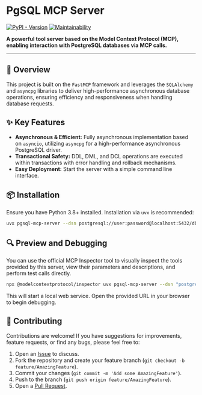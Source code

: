 # PgSQL MCP Server

[![PyPI - Version](https://img.shields.io/pypi/v/pgsql-mcp-server)](https://pypi.org/project/pgsql-mcp-server/)
[![Maintainability](https://qlty.sh/badges/c2b49b14-0c09-4a33-b545-52e81a2ccab5/maintainability.svg)](https://qlty.sh/gh/twn39/projects/pgsql-mcp-server)

**A powerful tool server based on the Model Context Protocol (MCP), enabling interaction with PostgreSQL databases via MCP calls.**

---

## 🚀 Overview

This project is built on the `FastMCP` framework and leverages the `SQLAlchemy` and `asyncpg` libraries to deliver high-performance asynchronous database operations, ensuring efficiency and responsiveness when handling database requests.

## ✨ Key Features

- **Asynchronous & Efficient:** Fully asynchronous implementation based on `asyncio`, utilizing `asyncpg` for a high-performance asynchronous PostgreSQL driver.
- **Transactional Safety:** DDL, DML, and DCL operations are executed within transactions with error handling and rollback mechanisms.
- **Easy Deployment:** Start the server with a simple command line interface.

## 📦 Installation

Ensure you have Python 3.8+ installed. Installation via `uvx` is recommended:

```bash
uvx pgsql-mcp-server --dsn postgresql://user:password@localhost:5432/db
```

## 🔍 Preview and Debugging

You can use the official MCP Inspector tool to visually inspect the tools provided by this server, view their parameters and descriptions, and perform test calls directly.

```bash
npx @modelcontextprotocol/inspector uvx pgsql-mcp-server --dsn "postgresql://user:password@host:port/database"
```

This will start a local web service. Open the provided URL in your browser to begin debugging.

## 🤝 Contributing

Contributions are welcome! If you have suggestions for improvements, feature requests, or find any bugs, please feel free to:

1.  Open an [Issue](https://github.com/twn39/pgsql-mcp-server/issues) to discuss.
2.  Fork the repository and create your feature branch (`git checkout -b feature/AmazingFeature`).
3.  Commit your changes (`git commit -m 'Add some AmazingFeature'`).
4.  Push to the branch (`git push origin feature/AmazingFeature`).
5.  Open a [Pull Request](https://github.com/twn39/pgsql-mcp-server/pulls).
